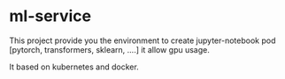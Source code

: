 # ml-service
This project provide you the environment to create jupyter-notebook pod [pytorch, transformers, sklearn, ....] it allow gpu usage.

It based on kubernetes and docker.
